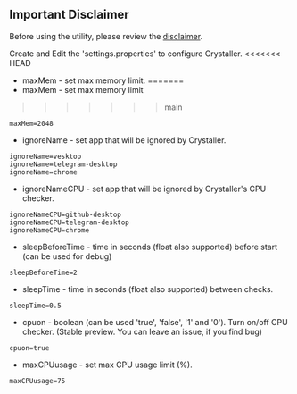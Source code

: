 ## Important Disclaimer

Before using the utility, please review the [disclaimer](DISCLAIMER.md).

Create and Edit the 'settings.properties' to configure Crystaller.
<<<<<<< HEAD
- maxMem - set max memory limit.
=======
- maxMem - set max memory limit
>>>>>>> main
```properties
maxMem=2048
```

- ignoreName - set app that will be ignored by Crystaller.
```properties
ignoreName=vesktop
ignoreName=telegram-desktop
ignoreName=chrome
```

- ignoreNameCPU - set app that will be ignored by Crystaller's CPU checker.
```properties
ignoreNameCPU=github-desktop
ignoreNameCPU=telegram-desktop
ignoreNameCPU=chrome
```

- sleepBeforeTime - time in seconds (float also supported) before start (can be used for debug)
```properties
sleepBeforeTime=2
```

- sleepTime - time in seconds (float also supported) between checks.
```properties
sleepTime=0.5
```

- cpuon - boolean (can be used 'true', 'false', '1' and '0'). Turn on/off CPU checker. (Stable preview. You can leave an issue, if you find bug)
```properties
cpuon=true
```

- maxCPUusage - set max CPU usage limit (%).
```properties
maxCPUusage=75
```
